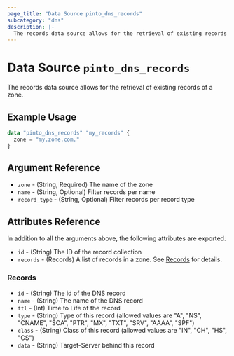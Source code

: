 ```yaml
---
page_title: "Data Source pinto_dns_records"
subcategory: "dns"
description: |-
  The records data source allows for the retrieval of existing records of a zone.
---
```


# Data Source `pinto_dns_records`

The records data source allows for the retrieval of existing records of a zone.

## Example Usage

```terraform
data "pinto_dns_records" "my_records" {
  zone = "my.zone.com."
}
```

## Argument Reference

- `zone` - (String, Required) The name of the zone
- `name` - (String, Optional) Filter records per name
- `record_type` - (String, Optional) Filter records per record type

## Attributes Reference

In addition to all the arguments above, the following attributes are exported.

- `id` - (String) The ID of the record collection
- `records` - (Records) A list of records in a zone. See [Records](#records) for details.

### Records

- `id` - (String) The id of the DNS record
- `name` - (String) The name of the DNS record
- `ttl` - (Int) Time to Life of the record
- `type` - (String) Type of this record (allowed values are "A", "NS", "CNAME", "SOA", "PTR", "MX", "TXT", "SRV", "AAAA", "SPF")
- `class` - (String) Class of this record (allowed values are "IN", "CH", "HS", "CS")
- `data` - (String) Target-Server behind this record
